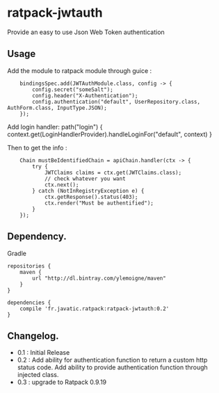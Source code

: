 # ratpack-jwtauth
Provide an easy to use Json Web Token authentication

Usage
------
Add the module to ratpack module through guice :

        bindingsSpec.add(JWTAuthModule.class, config -> {
            config.secret("someSalt");
            config.header("X-Authentication");
            config.authentication("default", UserRepository.class, AuthForm.class, InputType.JSON);
        });

Add login handler:
        path("login") {
            context.get(LoginHandlerProvider).handleLoginFor("default", context)
        }


Then to get the info :

        Chain mustBeIdentifiedChain = apiChain.handler(ctx -> {
            try {
                JWTClaims claims = ctx.get(JWTClaims.class);
                // check whatever you want
                ctx.next();
            } catch (NotInRegistryException e) {
                ctx.getResponse().status(403);
                ctx.render("Must be authentified");
            }
        });

Dependency.
------

Gradle

    repositories {
        maven {
            url "http://dl.bintray.com/ylemoigne/maven"
        }
    }

    dependencies {
        compile 'fr.javatic.ratpack:ratpack-jwtauth:0.2'
    }

Changelog.
------
* 0.1 : Initial Release
* 0.2 : Add ability for authentication function to return a custom http status code. Add ability to provide authentication function through injected class.
* 0.3 : upgrade to Ratpack 0.9.19